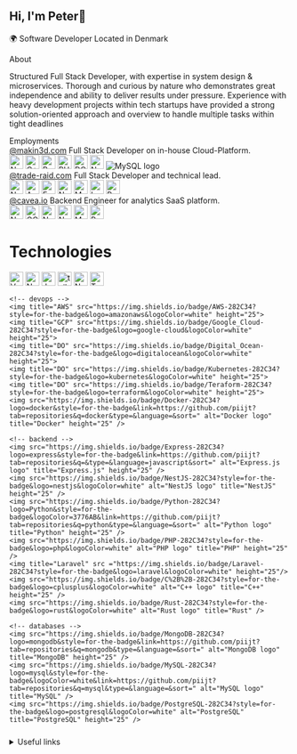 ## Hi, I'm Peter👋


<p>🌍 Software Developer Located in Denmark </p>

  <summary>About</summary>
    <p>
        Structured Full Stack Developer,
        with expertise in system design & microservices.
        Thorough and curious by nature who demonstrates great
        independence and ability to deliver results under pressure.
        Experience with heavy development projects within
        tech startups have provided a strong solution-oriented
        approach and overview to handle multiple tasks within tight
        deadlines
    </p>



  <summary>Employments</summary>
  <div>
    <a href="makin3d.com" >@makin3d.com</a>
    Full Stack Developer on in-house Cloud-Platform.
    <br>
    <img src="https://img.shields.io/badge/Nuxt.js-282C34?style=for-the-badge&logo=nuxtdotjs&logoColor=white" alt="Nuxt.js logo" title="Nuxt.js" height="25" />
    <img src="https://img.shields.io/badge/C%2B%2B-282C34?style=for-the-badge&logo=cplusplus&logoColor=white" alt="C++ logo" title="C++" height="25" />
    <img src="https://img.shields.io/badge/Rust-282C34?style=for-the-badge&logo=rust&logoColor=white" alt="Rust logo" title="Rust" height="25" />
    <img src="https://img.shields.io/badge/PHP-282C34?style=for-the-badge&logo=php&logoColor=white" alt="PHP logo" title="PHP" height="25" />
    <img title="DO" src="https://img.shields.io/badge/Digital_Ocean-282C34?style=for-the-badge&logo=digitalocean&logoColor=white" height="25">
    <img src="https://img.shields.io/badge/Node.js-282C34?logo=nodedotjs&style=for-the-badge&link=https://github.com/piijt?tab=repositories&q=&type=&language=javascript&sort=" alt="Node.js logo" title="Node.js" height="25" />
    <img src="https://img.shields.io/badge/MySQL-282C34?logo=mysql&style=for-the-badge&logoColor=white&link=https://github.com/piijt?tab=repositories&q=mysql&type=&language=&sort=" alt="MySQL logo" title="MySQL" />
  </div>
  <div class="project">
    <a href="trade-raid.com" >@trade-raid.com</a>
    Full Stack Developer and technical lead. 
    <br>
    <img src="https://img.shields.io/badge/Nuxt.js-282C34?style=for-the-badge&logo=nuxtdotjs&logoColor=white" alt="Nuxt.js logo" title="Nuxt.js" height="25" />
    <img title="AWS" src="https://img.shields.io/badge/AWS-282C34?style=for-the-badge&logo=amazonaws&logoColor=white" height="25">
    <img src="https://img.shields.io/badge/Express-282C34?logo=express&style=for-the-badge&link=https://github.com/piijt?tab=repositories&q=&type=&language=javascript&sort=" alt="Express.js logo" title="Express.js" height="25" />
    <img src="https://img.shields.io/badge/Node.js-282C34?logo=nodedotjs&style=for-the-badge&link=https://github.com/piijt?tab=repositories&q=&type=&language=javascript&sort=" alt="Node.js logo" title="Node.js" height="25" />
    <img src="https://img.shields.io/badge/MongoDB-282C34?logo=mongodb&style=for-the-badge&link=https://github.com/piijt?tab=repositories&q=mongodb&type=&language=&sort=" alt="MongoDB logo" title="MongoDB" height="25" />
    <img title="Laravel" src ="https://img.shields.io/badge/Laravel-282C34?style=for-the-badge&logo=laravel&logoColor=white" height="25"/>
    <img src="https://img.shields.io/badge/PostgreSQL-282C34?style=for-the-badge&logo=postgresql&logoColor=white" alt="PostgreSQL" title="PostgreSQL" height="25" />
  </div>
  <div class="project">
    <a href="cavea.io" >@cavea.io</a>
    Backend Engineer for analytics SaaS platform.
    <br>
    <img src="https://img.shields.io/badge/Nuxt.js-282C34?style=for-the-badge&logo=nuxtdotjs&logoColor=white" alt="Nuxt.js logo" title="Nuxt.js" height="25" />
    <img title="GCP" src="https://img.shields.io/badge/Google_Cloud-282C34?style=for-the-badge&logo=google-cloud&logoColor=white" height="25">
    <img src="https://img.shields.io/badge/Node.js-282C34?logo=nodedotjs&style=for-the-badge&link=https://github.com/piijt?tab=repositories&q=&type=&language=javascript&sort=" alt="Node.js logo" title="Node.js" height="25" />
    <img src="https://img.shields.io/badge/NestJS-282C34?style=for-the-badge&logo=nestjs&logoColor=white" alt="NestJS logo" title="NestJS" height="25" />
    <img src="https://img.shields.io/badge/MongoDB-282C34?logo=mongodb&style=for-the-badge&link=https://github.com/piijt?tab=repositories&q=mongodb&type=&language=&sort=" alt="MongoDB logo" title="MongoDB" height="25" />
    <img src="https://img.shields.io/badge/PostgreSQL-282C34?style=for-the-badge&logo=postgresql&logoColor=white" alt="PostgreSQL" title="PostgreSQL" height="25" />
  </div>

# Technologies 

<div style="display: inline;">
    <!-- frontend -->
    <img src="https://img.shields.io/badge/Vue.js-282C34?logo=vuedotjs&style=for-the-badge" alt="Vue.js logo" title="Vue.js" height="25" /> 
    <img src="https://img.shields.io/badge/Nuxt.js-282C34?style=for-the-badge&logo=nuxtdotjs&logoColor=white" alt="Nuxt.js logo" title="Nuxt.js" height="25" />
    <img src="https://img.shields.io/badge/JavaScript-282C34?logo=javascript&style=for-the-badge&link=https://github.com/piijt?tab=repositories&q=&type=&language=javascript&sort=" alt="JavaScript logo" title="JavaScript" height="25" /> 
    <img title="tailwindcss" height="25" src="https://img.shields.io/badge/Tailwind_CSS-282C34?style=for-the-badge&logo=tailwind-css&logoColor=white">
    <img src="https://img.shields.io/badge/Node.js-282C34?logo=nodedotjs&style=for-the-badge&link=https://github.com/piijt?tab=repositories&q=&type=&language=javascript&sort=" alt="Node.js logo" title="Node.js" height="25" />
    <img src="https://img.shields.io/badge/TypeScript-282C34?logo=typescript&style=for-the-badge&link=https://github.com/piijt?tab=repositories&q=typescript&type=&language=&sort=" alt="TypeScript logo" title="TypeScript" height="25" />

    <!-- devops -->
    <img title="AWS" src="https://img.shields.io/badge/AWS-282C34?style=for-the-badge&logo=amazonaws&logoColor=white" height="25">
    <img title="GCP" src="https://img.shields.io/badge/Google_Cloud-282C34?style=for-the-badge&logo=google-cloud&logoColor=white" height="25">
    <img title="DO" src="https://img.shields.io/badge/Digital_Ocean-282C34?style=for-the-badge&logo=digitalocean&logoColor=white" height="25">
    <img title="DO" src="https://img.shields.io/badge/Kubernetes-282C34?style=for-the-badge&logo=kubernetes&logoColor=white" height="25">
    <img title="DO" src="https://img.shields.io/badge/Teraform-282C34?style=for-the-badge&logo=terraform&logoColor=white" height="25">
    <img src="https://img.shields.io/badge/Docker-282C34?logo=docker&style=for-the-badge&link=https://github.com/piijt?tab=repositories&q=docker&type=&language=&sort=" alt="Docker logo" title="Docker" height="25" />

    <!-- backend -->
    <img src="https://img.shields.io/badge/Express-282C34?logo=express&style=for-the-badge&link=https://github.com/piijt?tab=repositories&q=&type=&language=javascript&sort=" alt="Express.js logo" title="Express.js" height="25" />
    <img src="https://img.shields.io/badge/NestJS-282C34?style=for-the-badge&logo=nestjs&logoColor=white" alt="NestJS logo" title="NestJS" height="25" />
    <img src="https://img.shields.io/badge/Python-282C34?logo=Python&style=for-the-badge&logoColor=3776AB&link=https://github.com/piijt?tab=repositories&q=python&type=&language=&sort=" alt="Python logo" title="Python" height="25" />  
    <img src="https://img.shields.io/badge/PHP-282C34?style=for-the-badge&logo=php&logoColor=white" alt="PHP logo" title="PHP" height="25" />
    <img title="Laravel" src ="https://img.shields.io/badge/Laravel-282C34?style=for-the-badge&logo=laravel&logoColor=white" height="25"/>
    <img src="https://img.shields.io/badge/C%2B%2B-282C34?style=for-the-badge&logo=cplusplus&logoColor=white" alt="C++ logo" title="C++" height="25" />
    <img src="https://img.shields.io/badge/Rust-282C34?style=for-the-badge&logo=rust&logoColor=white" alt="Rust logo" title="Rust" />

    <!-- databases -->
    <img src="https://img.shields.io/badge/MongoDB-282C34?logo=mongodb&style=for-the-badge&link=https://github.com/piijt?tab=repositories&q=mongodb&type=&language=&sort=" alt="MongoDB logo" title="MongoDB" height="25" />
    <img src="https://img.shields.io/badge/MySQL-282C34?logo=mysql&style=for-the-badge&logoColor=white&link=https://github.com/piijt?tab=repositories&q=mysql&type=&language=&sort=" alt="MySQL logo" title="MySQL" />
    <img src="https://img.shields.io/badge/PostgreSQL-282C34?style=for-the-badge&logo=postgresql&logoColor=white" alt="PostgreSQL" title="PostgreSQL" height="25" />
</div>
<details>
<summary style="padding-top: 10px;">Useful links</summary>
    <!-- <a href="peterjespersen.com" target="_blank"><img src="https://img.shields.io/badge/Portfolio-282C34?&style=for-the-badge&logo=node-js&logoColor=white&link=https://peterjespersen"></img></a> -->
   <a href="https://www.linkedin.com/in/peter-højer-jespersen-630037107/" target="_blank">
        <img src="https://img.shields.io/badge/LinkedIn-0077B5?style=for-the-badge&logo=linkedin&logoColor=white" height="25" />
    </a>
    <a href="https://github.com/peterhjespersen" target="_blank">
        <img src="https://img.shields.io/badge/-Work-282C34?style=for-the-badge&logo=Github&link=https://Github.com" height="25" />
    </a>
</details>


<!-- <details>
  <summary>Project Showcase</summary>
  <div>
    <h3>My Awesome Project</h3>
    <img src="https://via.placeholder.com/600x300" alt="Project Image">
    <p>This project uses a variety of technologies including Vue.js and Node.js. Check it out <a href="https://example.com">here</a>.</p>
  </div>
</details> -->

<!-- ```javascript
function greet(name) {
  return `Hello, ${name}!`;
}
console.log(greet('World')); -->

<!-- <iframe src="https://github.com/piijt?tab=repositories" width="100%" height="600" frameborder="0"></iframe> -->

